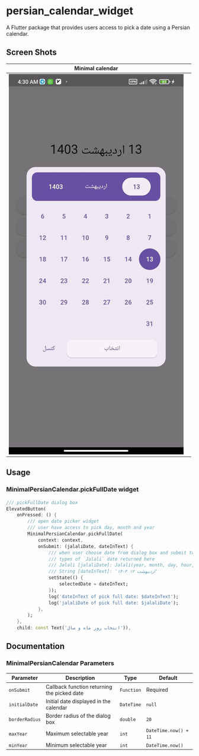 # persian_calendar_widget

A Flutter package that provides users access to pick a date using a Persian calendar.

## Screen Shots
| Minimal calendar | |
|:-:|:-:|
| ![PREVIEW_MINIMAL_PERSIAN_CALENDAR](./PREVIEW_MINIMAL_PERSIAN_CALENDAR.jpg) |  |


## Usage

### MinimalPersianCalendar.pickFullDate widget

```Dart
/// pickFullDate dialog box
ElevatedButton(
    onPressed: () {
        /// open date picker widget
        /// user have access to pick day, month and year
        MinimalPersianCalendar.pickFullDate(
            context: context,
            onSubmit: (jalaliDate, dateInText) {
                /// when user choose date from dialog box and submit two
                /// types of `Jalali` date returned here
                /// Jalali [jalaliDate]: Jalali(year, month, day, hour, minute, second, millisecond)
                /// String [dateInText]: '۱۴۰۳ اردیبهشت ۱۲'
                setState(() {
                    selectedDate = dateInText;
                });
                log('dateInText of pick full date: $dateInText');
                log('jalaliDate of pick full date: $jalaliDate');
            },
        );
    },
    child: const Text('انتخاب روز ماه و سال')),
```



## Documentation

### MinimalPersianCalendar Parameters

| Parameter    | Description                                       | Type                | Default              |
|--------------|---------------------------------------------------|---------------------|----------------------|
| `onSubmit`   | Callback function returning the picked date      | `Function`          | Required             |
| `initialDate`| Initial date displayed in the calendar            | `DateTime`          | `null`               |
| `borderRadius` | Border radius of the dialog box                 | `double`            | `20`                 |
| `maxYear`    | Maximum selectable year                           | `int`               | `DateTime.now() + 11`|
| `minYear`    | Minimum selectable year                           | `int`               | `DateTime.now()`     |
